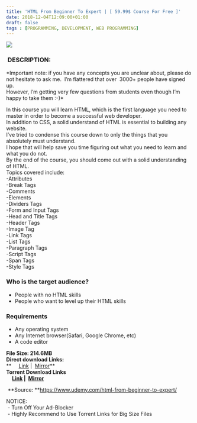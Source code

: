 ```yaml
---
title: 'HTML From Beginner To Expert | [ 59.99$ Course For Free ]'
date: 2018-12-04T12:09:00+01:00
draft: false
tags : [PROGRAMMING, DEVELOPMENT, WEB PROGRAMMING]
---
```


  
  
  

[![](https://4.bp.blogspot.com/-F6vly600tgw/XAZZ_vs1gyI/AAAAAAAAAb4/HlPiCuKHbYUldS9OqdayV4qtnN1c0EjRgCLcBGAs/s640/HTML-From-Beginner-To-Expert.jpg)](https://4.bp.blogspot.com/-F6vly600tgw/XAZZ_vs1gyI/AAAAAAAAAb4/HlPiCuKHbYUldS9OqdayV4qtnN1c0EjRgCLcBGAs/s1600/HTML-From-Beginner-To-Expert.jpg)

  
  

###  DESCRIPTION:

\*Important note: if you have any concepts you are unclear about, please do not hesitate to ask me.  I’m flattered that over  3000+ people have signed up.  
However, I’m getting very few questions from students even though I’m happy to take them :-)\*  

In this course you will learn HTML, which is the first language you need to master in order to become a successful web developer.  
In addition to CSS, a solid understand of HTML is essential to building any website.  
I’ve tried to condense this course down to only the things that you absolutely must understand.  
I hope that will help save you time figuring out what you need to learn and what you do not.  
By the end of the course, you should come out with a solid understanding of HTML.  
Topics covered include:  
\-Attributes  
\-Break Tags  
\-Comments  
\-Elements  
\-Dividers Tags  
\-Form and Input Tags  
\-Head and Title Tags  
\-Header Tags  
\-Image Tag  
\-Link Tags  
\-List Tags  
\-Paragraph Tags  
\-Script Tags  
\-Span Tags  
\-Style Tags  

### Who is the target audience?

*   People with no HTML skills
*   People who want to level up their HTML skills

### Requirements

*   Any operating system
*   Any Internet browser(Safari, Google Chrome, etc)
*   A code editor

**File Size: 214.6MB**  
**Direct download Links:**  
**     [Link](http://turboagram.com/18521555/html-from-beginner-link1) |  [Mirror](http://turboagram.com/18521555/html-from-beginner-link2)**[](http://turboagram.com/18521555/html-from-beginner-link2)  
**Torrent Download Links**  
    **[Link](http://turboagram.com/18521555/html-from-beginner-torrent1) |  [Mirror](http://turboagram.com/18521555/html-from-beginner-torrent2)**  
  
 **Source: **https://www.udemy.com/html-from-beginner-to-expert/  
  
NOTICE:  
 - Turn Off Your Ad-Blocker  
 - Highly Recommend to Use Torrent Links for Big Size Files